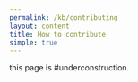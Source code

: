 ```yaml
---
permalink: /kb/contributing
layout: content
title: How to contribute
simple: true
---
```


this page is #underconstruction.